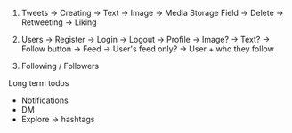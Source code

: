 1. Tweets
    -> Creating
        -> Text
        -> Image -> Media Storage Field
    -> Delete
    -> Retweeting
    -> Liking

2. Users
    -> Register
    -> Login
    -> Logout
    -> Profile
        -> Image?
        -> Text?
        -> Follow button
    -> Feed
        -> User's feed only?
        -> User + who they follow


3. Following / Followers


Long term todos
- Notifications
- DM
- Explore -> hashtags